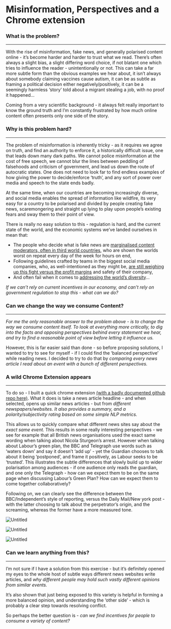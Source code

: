 # Misinformation, Perspectives and a Chrome extension

### **What is the problem?**

---

With the rise of misinformation, fake news, and generally polarised content online - it’s become harder and harder to trust what we read. There’s often always a slight bias, a slight differing word choice, if not blatant one which tries to influence the reader - unintentionally or not. This can take a far more subtle form than the obvious examples we hear about, it isn’t always about somebody claiming vaccines cause autism, it can be as subtle as framing a political decision either negatively/positively, it can be a seemingly harmless ‘story’ told about a migrant stealing a job, with no proof it happened… 

Coming from a very scientific background - it always felt really important to know the ground truth and I’m constantly frustrated by how much online content often presents only one side of the story. 

### **Why is this problem hard?**

---

The problem of misinformation is inherently tricky - as it requires we agree on truth, and find an authority to enforce it, a historically difficult issue, one that leads down many dark paths. We cannot police misinformation at the cost of free speech, we cannot blur the lines between peddling of falsehoods and criticism of government, and lead us down the route of autocratic states. One does not need to look far to find endless examples of how giving the power to decide/enforce ‘truth’, and any sort of power over media and speech to the state ends badly. 

At the same time, when our countries are becoming increasingly diverse, and social media enables the spread of information like wildfire, its very easy for a country to be polarised and divided by people creating fake news, scaremongering and straight up lying to play upon people’s existing fears and sway them to their point of view.  

There is really no easy solution to this - regulation is hard, and the current state of the world, and the economic systems we’ve landed ourselves in mean that:

- The people who decide what is fake news are [marginalised content moderators, often in third world countries](https://www.stern.nyu.edu/experience-stern/faculty-research/who-moderates-social-media-giants-call-end-outsourcing), who are shown the worlds worst on repeat every day of the week for hours on end,
- Following guidelines crafted by teams in the biggest social media companies, who, as well-intentioned as they might be, [are still weighing up this fight versus the profit margins](https://knowledge.wharton.upenn.edu/article/social-media-firms-moderate-content/) and safety of their company,
- And often fail when it comes to [addressing the world’s diversity](https://www.cfr.org/blog/cyber-week-review-april-15-2022)…

*If we can’t rely on current incentives in our economy, and can’t rely on government regulation to stop this - what can we do?* 

### Can we change the way we consume Content?

---

*For me the only reasonable answer to the problem above - is to change the way we consume content itself. To look at everything more critically, to dig into the facts and opposing perspectives behind every statement we hear, and try to find a reasonable point of view before letting it influence us.* 

However, this is far easier said than done - so before proposing solutions, I wanted to try to see for myself - if I could find the ‘balanced perspective’ while reading news. I decided to try to do that by *comparing every news article I read about an event with a bunch of different perspectives.* 

### A wild Chrome Extension appears

---

To do so - I built a quick chrome extension [(with a badly documented github repo here)](https://github.com/keshav123456/perspectives/tree/master). What it does is take a news article headline - and when selected, opens up similar news articles - but from *different newspapers/websites. It also provides a summary, and a polarity/subjectivity rating based on some simple NLP metrics.* 

This allows us to quickly compare what different news sites say about the *exact same event.* This results in some really interesting perspectives - we see for example that all British news organisations used the exact same wording when talking about Nicola Sturgeon’s arrest. However when talking about Labour’s green plan, the BBC and Telegraph use words such as ‘waters down’ and say it doesn’t ‘add up’ - yet the Guardian chooses to talk about it being ‘postponed’, and frame it positively, as Labour seeks to be ‘trusted’. This illustrates the subtle differences that slowly build up to wider polarisation among audiences - if one audience only reads the guardian, and one only the Telegraph - how can we expect them to be on the same page when discussing Labour’s Green Plan? How can we expect them to come together collaboratively? 

Following on, we can clearly see the difference between the BBC/Independent’s style of reporting, versus the Daily Mail/New york post - with the latter choosing to talk about the perpetrator’s origin, and the screaming, whereas the former have a more measured tone. 

![Untitled](Misinformation,%20Perspectives%20and%20a%20Chrome%20extensio%202f2380de711747829f3c14a9a1a316a2/Untitled.png)

![Untitled](Misinformation,%20Perspectives%20and%20a%20Chrome%20extensio%202f2380de711747829f3c14a9a1a316a2/Untitled%201.png)

![Untitled](Misinformation,%20Perspectives%20and%20a%20Chrome%20extensio%202f2380de711747829f3c14a9a1a316a2/Untitled%202.png)

### Can we learn anything from this?

---

I’m not sure if I have a solution from this exercise - but it’s definitely opened my eyes to the whole host of subtle ways different news websites write articles, and *why different people may hold such vastly different opinions from similar events.* 

It’s also shown that just being exposed to this variety is helpful in forming a more balanced opinion, and understanding the ‘other side’ - which is probably a clear step towards resolving conflict. 

So perhaps the better question is - *can we find incentives for people to consume a variety of content?*